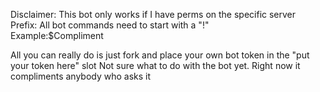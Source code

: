 Disclaimer: This bot only works if I have perms on the specific server\
Prefix: All bot commands need to start with a "!"\
Example:$Compliment

All you can really do is just fork and place your own bot token in the "put your token here" slot
Not sure what to do with the bot yet.
Right now it compliments anybody who asks it
